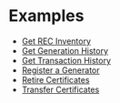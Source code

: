 # Examples

* <a href="https://github.com/mrets/Operating-Procedures/blob/master/api-docs/scenarios/get-recs.md" target="_blank">Get REC Inventory</a>
* <a href="https://github.com/mrets/Operating-Procedures/blob/master/api-docs/scenarios/get-generation-history.md" target="_blank">Get Generation History</a>
* <a href="https://github.com/mrets/Operating-Procedures/blob/master/api-docs/scenarios/get-transaction-history.md" target="_blank">Get Transaction History</a>
* <a href="https://github.com/mrets/Operating-Procedures/blob/master/api-docs/scenarios/register-a-generator.md" target="_blank">Register a Generator</a>
* <a href="https://github.com/mrets/Operating-Procedures/blob/master/api-docs/scenarios/retire-certificates.md" target="_blank">Retire Certificates</a>
* <a href="https://github.com/mrets/Operating-Procedures/blob/master/api-docs/scenarios/transfer-certificates.md" target="_blank">Transfer Certificates</a>
